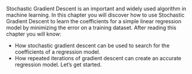 Stochastic Gradient Descent is an important and widely used algorithm in machine learning. In
this chapter you will discover how to use Stochastic Gradient Descent to learn the coefficients
for a simple linear regression model by minimizing the error on a training dataset. After reading
this chapter you will know:
- How stochastic gradient descent can be used to search for the coefficients of a regression
model.
- How repeated iterations of gradient descent can create an accurate regression model.
Let’s get started.